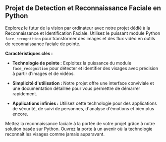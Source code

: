 ## Projet de Detection et Reconnaissance Faciale en Python

Explorez le futur de la vision par ordinateur avec notre projet dédié à la Reconnaissance et Identification Faciale. Utilisez le puissant module Python `face_recognition` pour transformer des images et des flux vidéo en outils de reconnaissance faciale de pointe.

**Caractéristiques clés :**

- **Technologie de pointe :** Exploitez la puissance du module `face_recognition` pour détecter et identifier des visages avec précision à partir d'images et de vidéos.

- **Simplicité d'utilisation :** Notre projet offre une interface conviviale et une documentation détaillée pour vous permettre de démarrer rapidement.

- **Applications infinies :** Utilisez cette technologie pour des applications de sécurité, de suivi de personnes, d'analyse d'émotions et bien plus encore.

Mettez la reconnaissance faciale à la portée de votre projet grâce à notre solution basée sur Python. Ouvrez la porte à un avenir où la technologie reconnaît les visages comme jamais auparavant.
